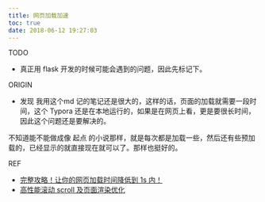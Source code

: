 ```yaml
---
title: 网页加载加速
toc: true
date: 2018-06-12 19:27:03
---
```

TODO

* 真正用 flask 开发的时候可能会遇到的问题，因此先标记下。



ORIGIN

* 发现 我用这个md 记的笔记还是很大的，这样的话，页面的加载就需要一段时间，这个 Typora 还是在本地运行的，如果是在网页上看，更是要很长时间，因此这个问题还是要解决的。

不知道能不能做成像 起点 的小说那样，就是每次都是加载一些，然后还有些预加载的，已经显示的就直接现在就可以了。那样也挺好的。





REF

* [完整攻略！让你的网页加载时间降低到 1s 内！](https://www.jianshu.com/p/d857c3ff78d6)
* [高性能滚动 scroll 及页面渲染优化](https://www.cnblogs.com/coco1s/p/5499469.html)